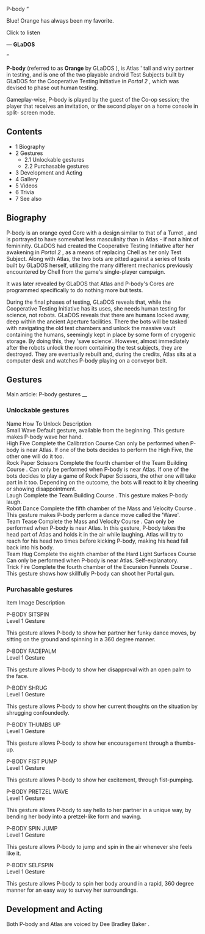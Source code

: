 P-body  “

Blue! Orange has always been my favorite.  

Click to listen

— **GLaDOS**

”  
  
**P-body** (referred to as **Orange** by  GLaDOS  ), is  Atlas  ' tall and
wiry partner in testing, and is one of the two playable android Test Subjects
built by GLaDOS for the  Cooperative Testing Initiative  in _Portal 2_ , which
was devised to phase out human testing.

Gameplay-wise, P-body is played by the guest of the Co-op session; the player
that receives an invitation, or the second player on a home console in split-
screen mode.

##  Contents

  * 1  Biography 
  * 2  Gestures 
    * 2.1  Unlockable gestures 
    * 2.2  Purchasable gestures 
  * 3  Development and Acting 
  * 4  Gallery 
  * 5  Videos 
  * 6  Trivia 
  * 7  See also 

##  Biography

P-body is an orange eyed  Core  with a design similar to that of a  Turret  ,
and is portrayed to have somewhat less masculinity than in Atlas - if not a
hint of femininity.  GLaDOS had created the Cooperative Testing Initiative
after her awakening in _Portal 2_ , as a means of replacing  Chell  as her
only Test Subject.  Along with Atlas, the two bots are pitted against a series
of tests built by GLaDOS herself, utilizing the many different  mechanics
previously encountered by Chell from the game's single-player campaign.

It was later revealed by GLaDOS that Atlas and P-body's Cores are programmed
specifically to do nothing more but tests.

During the final phases of testing, GLaDOS reveals that, while the Cooperative
Testing Initiative has its uses, she needs human testing for science, not
robots. GLaDOS reveals that there are humans locked away, deep within the
ancient Aperture facilities. There the bots will be tasked with navigating the
old test chambers and unlock the massive vault containing the humans,
seemingly kept in place by some form of cryogenic storage. By doing this, they
'save science'. However, almost immediately after the robots unlock the room
containing the test subjects, they are destroyed. They are eventually rebuilt
and, during the credits, Atlas sits at a computer desk and watches P-body
playing on a conveyor belt.

##  Gestures

Main article:  P-body gestures  __

###  Unlockable gestures

Name  How To Unlock  Description  
Small Wave  Default gesture, available from the beginning.  This gesture makes
P-body wave her hand.  
High Five  Complete the  Calibration Course  Can only be performed when P-body
is near Atlas. If one of the bots decides to perform the High Five, the other
one will do it too.  
Rock Paper Scissors  Complete the  fourth chamber of the Team Building Course
.  Can only be performed when P-body is near Atlas. If one of the bots decides
to play a game of Rock Paper Scissors, the other one will take part in it too.
Depending on the outcome, the bots will react to it by cheering or showing
disappointment.  
Laugh  Complete the  Team Building Course  .  This gesture makes P-body laugh.  
Robot Dance  Complete the  fifth chamber of the Mass and Velocity Course  .
This gesture makes P-body perform a dance move called the 'Wave'.  
Team Tease  Complete the  Mass and Velocity Course  .  Can only be performed
when P-body is near Atlas. In this gesture, P-body takes the head part of
Atlas and holds it in the air while laughing. Atlas will try to reach for his
head two times before kicking P-body, making his head fall back into his body.  
Team Hug  Complete the  eighth chamber of the Hard Light Surfaces Course  Can
only be performed when P-body is near Atlas. Self-explanatory.  
Trick Fire  Complete the  fourth chamber of the Excursion Funnels Course  .
This gesture shows how skillfully P-body can shoot her Portal gun.  
  
###  Purchasable gestures

Item  Image  Description  
  
P-BODY SITSPIN  
Level 1 Gesture

This gesture allows P-body to show her partner her funky dance moves, by
sitting on the ground and spinning in a 360 degree manner.  
  
P-BODY FACEPALM  
Level 1 Gesture

This gesture allows P-body to show her disapproval with an open palm to the
face.  
  
P-BODY SHRUG  
Level 1 Gesture

This gesture allows P-body to show her current thoughts on the situation by
shrugging confoundedly.  
  
P-BODY THUMBS UP  
Level 1 Gesture

This gesture allows P-body to show her encouragement through a thumbs-up.  
  
P-BODY FIST PUMP  
Level 1 Gesture

This gesture allows P-body to show her excitement, through fist-pumping.  
  
P-BODY PRETZEL WAVE  
Level 1 Gesture

This gesture allows P-body to say hello to her partner in a unique way, by
bending her body into a pretzel-like form and waving.  
  
P-BODY SPIN JUMP  
Level 1 Gesture

This gesture allows P-body to jump and spin in the air whenever she feels like
it.  
  
P-BODY SELFSPIN  
Level 1 Gesture

This gesture allows P-body to spin her body around in a rapid, 360 degree
manner for an easy way to survey her surroundings.  
  
  

##  Development and Acting

Both P-body and Atlas are voiced by  Dee Bradley Baker  .

